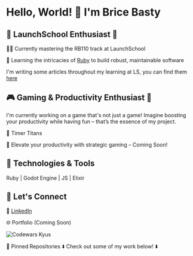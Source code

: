 # Hello, World! 👋 I'm Brice Basty

## 🚀 LaunchSchool Enthusiast 🚀

👨‍💻 Currently mastering the RB110 track at LaunchSchool  

🎯 Learning the intricacies of [Ruby](https://www.ruby-lang.org/) to build robust, maintainable software  

I'm writing some articles throughout my learning at LS, you can find them [here](https://medium.com/p/f1336672fa29)

## 🎮 Gaming & Productivity Enthusiast 🚀

I'm currently working on a game that's not just a game! Imagine boosting your productivity while having fun – that’s the essence of my project.  

🔗 Timer Titans  

👀 Elevate your productivity with strategic gaming – Coming Soon!  

## 🤖 Technologies & Tools

Ruby | Godot Engine | JS | Elixir

## 🤝 Let's Connect
💼 [LinkedIn](https://linkedin.com/bricebasty)

🌐 Portfolio (Coming Soon)

![Codewars Kyus](https://www.codewars.com/users/bricebasty/badges/small)

📌 Pinned Repositories
⬇️ Check out some of my work below! ⬇️

